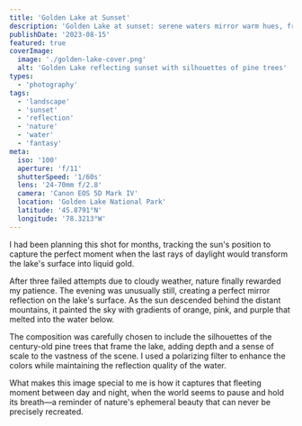 ```yaml
---
title: 'Golden Lake at Sunset'
description: 'Golden Lake at sunset: serene waters mirror warm hues, framed by pine trees, capturing nature’s ephemeral masterpiece.'
publishDate: '2023-08-15'
featured: true
coverImage:
  image: './golden-lake-cover.png'
  alt: 'Golden Lake reflecting sunset with silhouettes of pine trees'
types:
  - 'photography'
tags:
  - 'landscape'
  - 'sunset'
  - 'reflection'
  - 'nature'
  - 'water'
  - 'fantasy'
meta:
  iso: '100'
  aperture: 'f/11'
  shutterSpeed: '1/60s'
  lens: '24-70mm f/2.8'
  camera: 'Canon EOS 5D Mark IV'
  location: 'Golden Lake National Park'
  latitude: '45.8791°N'
  longitude: '78.3213°W'
---
```


I had been planning this shot for months, tracking the sun's position to capture the perfect moment when the last rays of daylight would transform the lake's surface into liquid gold.

After three failed attempts due to cloudy weather, nature finally rewarded my patience. The evening was unusually still, creating a perfect mirror reflection on the lake's surface. As the sun descended behind the distant mountains, it painted the sky with gradients of orange, pink, and purple that melted into the water below.

The composition was carefully chosen to include the silhouettes of the century-old pine trees that frame the lake, adding depth and a sense of scale to the vastness of the scene. I used a polarizing filter to enhance the colors while maintaining the reflection quality of the water.

What makes this image special to me is how it captures that fleeting moment between day and night, when the world seems to pause and hold its breath—a reminder of nature's ephemeral beauty that can never be precisely recreated.
